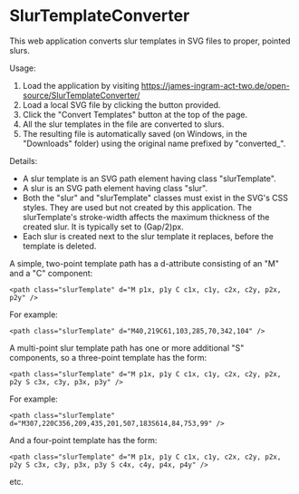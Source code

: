 # SlurTemplateConverter
This web application converts slur templates in SVG files to proper, pointed slurs.<br />

Usage:<br />
1. Load the application by visiting https://james-ingram-act-two.de/open-source/SlurTemplateConverter/
2. Load a local SVG file by clicking the button provided.
3. Click the "Convert Templates" button at the top of the page.
4. All the slur templates in the file are converted to slurs.
5. The resulting file is automatically saved (on Windows, in the "Downloads" folder) using the original name prefixed by "converted_". 

Details:<br />
- A slur template is an SVG path element having class "slurTemplate".
- A slur is an SVG path element having class "slur".
- Both the "slur" and "slurTemplate" classes must exist in the SVG's CSS styles. They are used but not created by this application.
The slurTemplate's stroke-width affects the maximum thickness of the created slur. It is typically set to (Gap/2)px.
- Each slur is created next to the slur template it replaces, before the template is deleted.

A simple, two-point template path has a d-attribute consisting of an "M" and a "C" component:<br />
```
<path class="slurTemplate" d="M p1x, p1y C c1x, c1y, c2x, c2y, p2x, p2y" />
```
For example:
```
<path class="slurTemplate" d="M40,219C61,103,285,70,342,104" />
```

A multi-point slur template path has one or more additional "S" components, so a three-point template has the form:
```
<path class="slurTemplate" d="M p1x, p1y C c1x, c1y, c2x, c2y, p2x, p2y S c3x, c3y, p3x, p3y" />
```
For example:
```
<path class="slurTemplate" d="M307,220C356,209,435,201,507,183S614,84,753,99" />
```
And a four-point template has the form:
```
<path class="slurTemplate" d="M p1x, p1y C c1x, c1y, c2x, c2y, p2x, p2y S c3x, c3y, p3x, p3y S c4x, c4y, p4x, p4y" />
```
etc.
